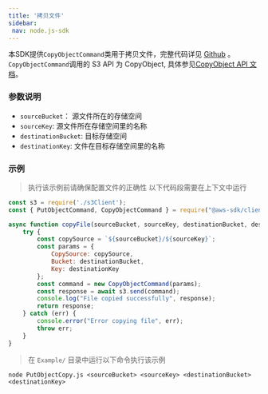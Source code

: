 ```yaml
---
title: '拷贝文件'
sidebar:
 nav: node.js-sdk
---
```

本SDK提供`CopyObjectCommand`类用于拷贝文件，完整代码详见 [Github](https://github.com/aws/aws-sdk-js-v3/blob/main/clients/client-s3/src/commands/CopyObjectCommand.ts) 。
`CopyObjectCommand`调用的 S3 API 为 CopyObject, 具体参见[CopyObject API 文档](https://docs.aws.amazon.com/AmazonS3/latest/API/API_CopyObject.html)。



### 参数说明
- `sourceBucket`： 源文件所在的存储空间
- `sourceKey`: 源文件所在存储空间里的名称
- `destinationBucket`: 目标存储空间
- `destinationKey`: 文件在目标存储空间里的名称


### 示例
> 执行该示例前请确保配置文件的正确性
> 以下代码段需要在上下文中运行

```javascript
const s3 = require('./s3Client');
const { PutObjectCommand, CopyObjectCommand } = require("@aws-sdk/client-s3");

async function copyFile(sourceBucket, sourceKey, destinationBucket, destinationKey) {
    try {
        const copySource = `${sourceBucket}/${sourceKey}`;
        const params = {
            CopySource: copySource,
            Bucket: destinationBucket,
            Key: destinationKey
        };
        const command = new CopyObjectCommand(params);
        const response = await s3.send(command);
        console.log("File copied successfully", response);
        return response;
    } catch (err) {
        console.error("Error copying file", err);
        throw err;
    }
}


```
> 在 `Example/` 目录中运行以下命令执行该示例
```
node PutObjectCopy.js <sourceBucket> <sourceKey> <destinationBucket> <destinationKey>
```
